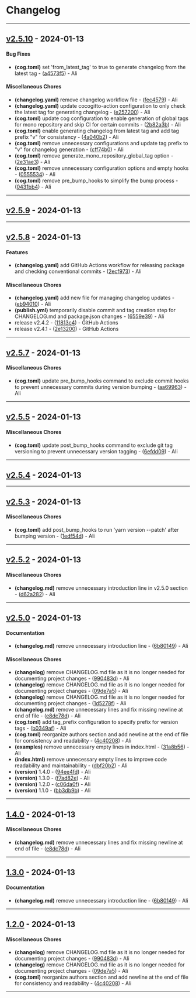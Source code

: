 # Changelog

- - -
## [v2.5.10](https://github.com/alisaitteke/seatmap-canvas/compare/v2.5.9..v2.5.10) - 2024-01-13
#### Bug Fixes
- **(cog.toml)** set 'from_latest_tag' to true to generate changelog from the latest tag - ([a4573f5](https://github.com/alisaitteke/seatmap-canvas/commit/a4573f5002031838e860b3fadc507ada25046af3)) - Ali
#### Miscellaneous Chores
- **(changelog.yaml)** remove changelog workflow file - ([fec4579](https://github.com/alisaitteke/seatmap-canvas/commit/fec4579be643eadc1a62e44984b42195e345722d)) - Ali
- **(changelog.yaml)** update cocogitto-action configuration to only check the latest tag for generating changelog - ([e257200](https://github.com/alisaitteke/seatmap-canvas/commit/e257200ef3c48c2fad7096a89f26e2bda32dbf2e)) - Ali
- **(cog.toml)** update cog configuration to enable generation of global tags for mono repository and skip CI for certain commits - ([2b82a3b](https://github.com/alisaitteke/seatmap-canvas/commit/2b82a3b519d094759288ea7923988faa2c57cef7)) - Ali
- **(cog.toml)** enable generating changelog from latest tag and add tag prefix "v" for consistency - ([4a040b2](https://github.com/alisaitteke/seatmap-canvas/commit/4a040b2c2c125f5ef69eff307c23f4ec870eeacd)) - Ali
- **(cog.toml)** remove unnecessary configurations and update tag prefix to "v" for changelog generation - ([cff74b0](https://github.com/alisaitteke/seatmap-canvas/commit/cff74b0af97aad0da048fe10f7a0d13903cc06cc)) - Ali
- **(cog.toml)** remove generate_mono_repository_global_tag option - ([2e31ae3](https://github.com/alisaitteke/seatmap-canvas/commit/2e31ae3600942b5d16b1e9f55e32a415b1ca1dd3)) - Ali
- **(cog.toml)** remove unnecessary configuration options and empty hooks - ([0555534](https://github.com/alisaitteke/seatmap-canvas/commit/05555349efcbb2a404abb6a4aff2021a7d7c7abb)) - Ali
- **(cog.toml)** remove pre_bump_hooks to simplify the bump process - ([0431bb4](https://github.com/alisaitteke/seatmap-canvas/commit/0431bb4951233d59bd5f2cafdb3c69c8b2d7b6d1)) - Ali

- - -

## [v2.5.9](https://github.com/alisaitteke/seatmap-canvas/compare/v2.5.8..v2.5.9) - 2024-01-13

- - -

## [v2.5.8](https://github.com/alisaitteke/seatmap-canvas/compare/v2.5.7..v2.5.8) - 2024-01-13
#### Features
- **(changelog.yaml)** add GitHub Actions workflow for releasing package and checking conventional commits - ([2ecf973](https://github.com/alisaitteke/seatmap-canvas/commit/2ecf97394a02a87eec8f52f33eaffd913595a44c)) - Ali
#### Miscellaneous Chores
- **(changelog.yaml)** add new file for managing changelog updates - ([eb94010](https://github.com/alisaitteke/seatmap-canvas/commit/eb94010c457d1872ed8ade3cb7744ec855626dab)) - Ali
- **(publish.yml)** temporarily disable commit and tag creation step for CHANGELOG.md and package.json changes - ([6559e39](https://github.com/alisaitteke/seatmap-canvas/commit/6559e396f489ab80ba110e60c3f9fd419549ab19)) - Ali
- release v2.4.2 - ([11813c4](https://github.com/alisaitteke/seatmap-canvas/commit/11813c4f5aceb45d453f47a6522213c0eb067851)) - GitHub Actions
- release v2.4.1 - ([2e13200](https://github.com/alisaitteke/seatmap-canvas/commit/2e132006a21f66bc02dc1873bb852203a3855cf6)) - GitHub Actions

- - -

## [v2.5.7](https://github.com/alisaitteke/seatmap-canvas/compare/v2.5.6..v2.5.7) - 2024-01-13
#### Miscellaneous Chores
- **(cog.toml)** update pre_bump_hooks command to exclude commit hooks to prevent unnecessary commits during version bumping - ([aa69963](https://github.com/alisaitteke/seatmap-canvas/commit/aa69963c36895adf093fa1b166339685ec877d7b)) - Ali

- - -


## [v2.5.5](https://github.com/alisaitteke/seatmap-canvas/compare/v2.5.4..v2.5.5) - 2024-01-13
#### Miscellaneous Chores
- **(cog.toml)** update post_bump_hooks command to exclude git tag versioning to prevent unnecessary version tagging - ([6efdd09](https://github.com/alisaitteke/seatmap-canvas/commit/6efdd09309886ddd455ff1dcdc0866ea22f75652)) - Ali

- - -

## [v2.5.4](https://github.com/alisaitteke/seatmap-canvas/compare/v2.5.3..v2.5.4) - 2024-01-13

- - -

## [v2.5.3](https://github.com/alisaitteke/seatmap-canvas/compare/v2.5.2..v2.5.3) - 2024-01-13
#### Miscellaneous Chores
- **(cog.toml)** add post_bump_hooks to run 'yarn version --patch' after bumping version - ([1edf54d](https://github.com/alisaitteke/seatmap-canvas/commit/1edf54d81b6660aa72a60f0ae737d176006bb91b)) - Ali

- - -

## [v2.5.2](https://github.com/alisaitteke/seatmap-canvas/compare/v2.5.1..v2.5.2) - 2024-01-13
#### Miscellaneous Chores
- **(changelog.md)** remove unnecessary introduction line in v2.5.0 section - ([d62a282](https://github.com/alisaitteke/seatmap-canvas/commit/d62a2820b703307506d2ffe9267091912e18f0e8)) - Ali

- - -

## [v2.5.0](https://github.com/alisaitteke/seatmap-canvas/compare/v2.4.0..v2.5.0) - 2024-01-13
#### Documentation
- **(changelog.md)** remove unnecessary introduction line - ([6b80149](https://github.com/alisaitteke/seatmap-canvas/commit/6b80149bea74e32692dc3756d43e32f396c87512)) - Ali
#### Miscellaneous Chores
- **(changelog)** remove CHANGELOG.md file as it is no longer needed for documenting project changes - ([990483d](https://github.com/alisaitteke/seatmap-canvas/commit/990483df8021d41f5e2b0963c607e4a1de8d19c0)) - Ali
- **(changelog)** remove CHANGELOG.md file as it is no longer needed for documenting project changes - ([09de7a5](https://github.com/alisaitteke/seatmap-canvas/commit/09de7a5b9968a82d1bca502fb35d620761ef4e0b)) - Ali
- **(changelog)** remove CHANGELOG.md file as it is no longer needed for documenting project changes - ([1d5278f](https://github.com/alisaitteke/seatmap-canvas/commit/1d5278f0904fa56e5c6ab62ddb3b69991f2e7d90)) - Ali
- **(changelog.md)** remove unnecessary lines and fix missing newline at end of file - ([e8dc78d](https://github.com/alisaitteke/seatmap-canvas/commit/e8dc78d925953e0f101f5913d931707b8350b699)) - Ali
- **(cog.toml)** add tag_prefix configuration to specify prefix for version tags - ([b0349af](https://github.com/alisaitteke/seatmap-canvas/commit/b0349afbae0f106e90b249f2685d3c19db855ce3)) - Ali
- **(cog.toml)** reorganize authors section and add newline at the end of file for consistency and readability - ([4c40208](https://github.com/alisaitteke/seatmap-canvas/commit/4c40208813c8d0be11f6bc03ae798f687ec3f602)) - Ali
- **(examples)** remove unnecessary empty lines in index.html - ([31a8b56](https://github.com/alisaitteke/seatmap-canvas/commit/31a8b568191f2ef3c1ca950d982302572d8eb0a3)) - Ali
- **(index.html)** remove unnecessary empty lines to improve code readability and maintainability - ([dbf20b2](https://github.com/alisaitteke/seatmap-canvas/commit/dbf20b2184f7a447c24d93751e139284d76dc8e0)) - Ali
- **(version)** 1.4.0 - ([94ee4fd](https://github.com/alisaitteke/seatmap-canvas/commit/94ee4fd7ae5f8191da0c27eea871a9d99738ccd8)) - Ali
- **(version)** 1.3.0 - ([f7ad82e](https://github.com/alisaitteke/seatmap-canvas/commit/f7ad82e0dc3437d0789ada5e56cce671ccb0d35c)) - Ali
- **(version)** 1.2.0 - ([c06da0f](https://github.com/alisaitteke/seatmap-canvas/commit/c06da0ffb14aa31439d0ff9961a827f795e642c6)) - Ali
- **(version)** 1.1.0 - ([bb3db9b](https://github.com/alisaitteke/seatmap-canvas/commit/bb3db9b105406210a70e746e504a3a5c69d80aed)) - Ali

- - -

## [1.4.0](https://github.com/alisaitteke/seatmap-canvas/compare/1.3.0..1.4.0) - 2024-01-13
#### Miscellaneous Chores
- **(changelog.md)** remove unnecessary lines and fix missing newline at end of file - ([e8dc78d](https://github.com/alisaitteke/seatmap-canvas/commit/e8dc78d925953e0f101f5913d931707b8350b699)) - Ali

- - -

## [1.3.0](https://github.com/alisaitteke/seatmap-canvas/compare/1.2.0..1.3.0) - 2024-01-13
#### Documentation
- **(changelog.md)** remove unnecessary introduction line - ([6b80149](https://github.com/alisaitteke/seatmap-canvas/commit/6b80149bea74e32692dc3756d43e32f396c87512)) - Ali

- - -

## [1.2.0](https://github.com/alisaitteke/seatmap-canvas/compare/1.1.0..1.2.0) - 2024-01-13
#### Miscellaneous Chores
- **(changelog)** remove CHANGELOG.md file as it is no longer needed for documenting project changes - ([990483d](https://github.com/alisaitteke/seatmap-canvas/commit/990483df8021d41f5e2b0963c607e4a1de8d19c0)) - Ali
- **(changelog)** remove CHANGELOG.md file as it is no longer needed for documenting project changes - ([09de7a5](https://github.com/alisaitteke/seatmap-canvas/commit/09de7a5b9968a82d1bca502fb35d620761ef4e0b)) - Ali
- **(cog.toml)** reorganize authors section and add newline at the end of file for consistency and readability - ([4c40208](https://github.com/alisaitteke/seatmap-canvas/commit/4c40208813c8d0be11f6bc03ae798f687ec3f602)) - Ali

- - -